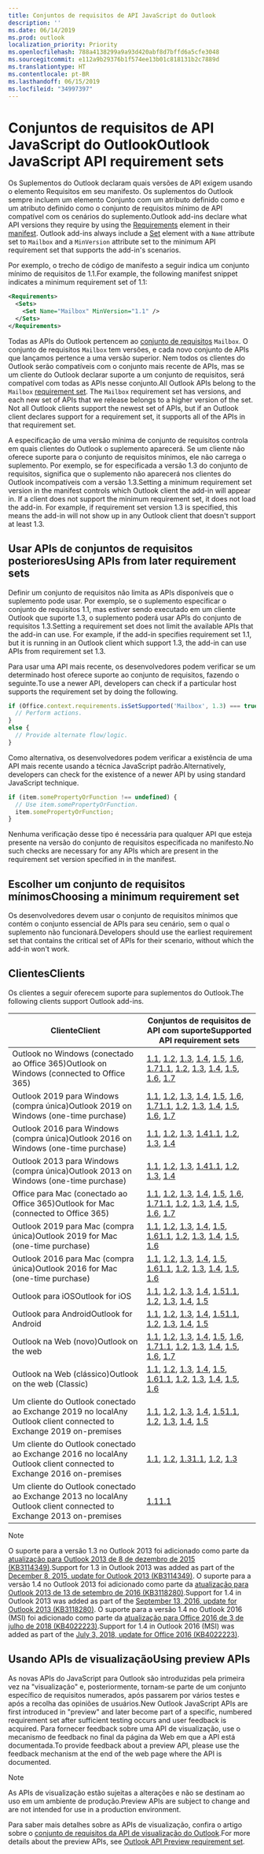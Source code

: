 ```yaml
---
title: Conjuntos de requisitos de API JavaScript do Outlook
description: ''
ms.date: 06/14/2019
ms.prod: outlook
localization_priority: Priority
ms.openlocfilehash: 788a4138299a9a93d420abf8d7bffd6a5cfe3048
ms.sourcegitcommit: e112a9b29376b1f574ee13b01c818131b2c7889d
ms.translationtype: HT
ms.contentlocale: pt-BR
ms.lasthandoff: 06/15/2019
ms.locfileid: "34997397"
---
```

# <a name="outlook-javascript-api-requirement-sets"></a><span data-ttu-id="2616a-102">Conjuntos de requisitos de API JavaScript do Outlook</span><span class="sxs-lookup"><span data-stu-id="2616a-102">Outlook JavaScript API requirement sets</span></span>

<span data-ttu-id="2616a-p101">Os Suplementos do Outlook declaram quais versões de API exigem usando o elemento Requisitos em seu manifesto. Os suplementos do Outlook sempre incluem um elemento Conjunto com um atributo  definido como  e um atributo  definido como o conjunto de requisitos mínimo de API compatível com os cenários do suplemento.</span><span class="sxs-lookup"><span data-stu-id="2616a-p101">Outlook add-ins declare what API versions they require by using the [Requirements](/office/dev/add-ins/reference/manifest/requirements) element in their [manifest](/office/dev/add-ins/develop/add-in-manifests). Outlook add-ins always include a [Set](/office/dev/add-ins/reference/manifest/set) element with a `Name` attribute set to `Mailbox` and a `MinVersion` attribute set to the minimum API requirement set that supports the add-in's scenarios.</span></span>

<span data-ttu-id="2616a-105">Por exemplo, o trecho de código de manifesto a seguir indica um conjunto mínimo de requisitos de 1.1.</span><span class="sxs-lookup"><span data-stu-id="2616a-105">For example, the following manifest snippet indicates a minimum requirement set of 1.1:</span></span>

```xml
<Requirements>
  <Sets>
    <Set Name="Mailbox" MinVersion="1.1" />
  </Sets>
</Requirements>
```

<span data-ttu-id="2616a-p102">Todas as APIs do Outlook pertencem ao [conjunto de requisitos](/office/dev/add-ins/develop/specify-office-hosts-and-api-requirements) `Mailbox`. O conjunto de requisitos `Mailbox` tem versões, e cada novo conjunto de APIs que lançamos pertence a uma versão superior. Nem todos os clientes do Outlook serão compatíveis com o conjunto mais recente de APIs, mas se um cliente do Outlook declarar suporte a um conjunto de requisitos, será compatível com todas as APIs nesse conjunto.</span><span class="sxs-lookup"><span data-stu-id="2616a-p102">All Outlook APIs belong to the `Mailbox` [requirement set](/office/dev/add-ins/develop/specify-office-hosts-and-api-requirements). The `Mailbox` requirement set has versions, and each new set of APIs that we release belongs to a higher version of the set. Not all Outlook clients support the newest set of APIs, but if an Outlook client declares support for a requirement set, it supports all of the APIs in that requirement set.</span></span>

<span data-ttu-id="2616a-p103">A especificação de uma versão mínima de conjunto de requisitos controla em quais clientes do Outlook o suplemento aparecerá. Se um cliente não oferece suporte para o conjunto de requisitos mínimos, ele não carrega o suplemento. Por exemplo, se for especificada a versão 1.3 do conjunto de requisitos, significa que o suplemento não aparecerá nos clientes do Outlook incompatíveis com a versão 1.3.</span><span class="sxs-lookup"><span data-stu-id="2616a-p103">Setting a minimum requirement set version in the manifest controls which Outlook client the add-in will appear in. If a client does not support the minimum requirement set, it does not load the add-in. For example, if requirement set version 1.3 is specified, this means the add-in will not show up in any Outlook client that doesn't support at least 1.3.</span></span>

## <a name="using-apis-from-later-requirement-sets"></a><span data-ttu-id="2616a-112">Usar APIs de conjuntos de requisitos posteriores</span><span class="sxs-lookup"><span data-stu-id="2616a-112">Using APIs from later requirement sets</span></span>

<span data-ttu-id="2616a-p104">Definir um conjunto de requisitos não limita as APIs disponíveis que o suplemento pode usar. Por exemplo, se o suplemento especificar o conjunto de requisitos 1.1, mas estiver sendo executado em um cliente Outlook que suporte 1.3, o suplemento poderá usar APIs do conjunto de requisitos 1.3.</span><span class="sxs-lookup"><span data-stu-id="2616a-p104">Setting a requirement set does not limit the available APIs that the add-in can use. For example, if the add-in specifies requirement set 1.1, but it is running in an Outlook client which support 1.3, the add-in can use APIs from requirement set 1.3.</span></span>

<span data-ttu-id="2616a-115">Para usar uma API mais recente, os desenvolvedores podem verificar se um determinado host oferece suporte ao conjunto de requisitos, fazendo o seguinte.</span><span class="sxs-lookup"><span data-stu-id="2616a-115">To use a newer API, developers can check if a particular host supports the requirement set by doing the following.</span></span>

```js
if (Office.context.requirements.isSetSupported('Mailbox', 1.3) === true) {
  // Perform actions.
}
else {
  // Provide alternate flow/logic.
}
```

<span data-ttu-id="2616a-116">Como alternativa, os desenvolvedores podem verificar a existência de uma API mais recente usando a técnica JavaScript padrão.</span><span class="sxs-lookup"><span data-stu-id="2616a-116">Alternatively, developers can check for the existence of a newer API by using standard JavaScript technique.</span></span>

```js
if (item.somePropertyOrFunction !== undefined) {
  // Use item.somePropertyOrFunction.
  item.somePropertyOrFunction;
}
```

<span data-ttu-id="2616a-117">Nenhuma verificação desse tipo é necessária para qualquer API que esteja presente na versão do conjunto de requisitos especificada no manifesto.</span><span class="sxs-lookup"><span data-stu-id="2616a-117">No such checks are necessary for any APIs which are present in the requirement set version specified in in the manifest.</span></span>

## <a name="choosing-a-minimum-requirement-set"></a><span data-ttu-id="2616a-118">Escolher um conjunto de requisitos mínimos</span><span class="sxs-lookup"><span data-stu-id="2616a-118">Choosing a minimum requirement set</span></span>

<span data-ttu-id="2616a-119">Os desenvolvedores devem usar o conjunto de requisitos mínimos que contém o conjunto essencial de APIs para seu cenário, sem o qual o suplemento não funcionará.</span><span class="sxs-lookup"><span data-stu-id="2616a-119">Developers should use the earliest requirement set that contains the critical set of APIs for their scenario, without which the add-in won't work.</span></span>

## <a name="clients"></a><span data-ttu-id="2616a-120">Clientes</span><span class="sxs-lookup"><span data-stu-id="2616a-120">Clients</span></span>

<span data-ttu-id="2616a-121">Os clientes a seguir oferecem suporte para suplementos do Outlook.</span><span class="sxs-lookup"><span data-stu-id="2616a-121">The following clients support Outlook add-ins.</span></span>

| <span data-ttu-id="2616a-122">Cliente</span><span class="sxs-lookup"><span data-stu-id="2616a-122">Client</span></span> | <span data-ttu-id="2616a-123">Conjuntos de requisitos de API com suporte</span><span class="sxs-lookup"><span data-stu-id="2616a-123">Supported API requirement sets</span></span> |
| --- | --- |
| <span data-ttu-id="2616a-124">Outlook no Windows (conectado ao Office 365)</span><span class="sxs-lookup"><span data-stu-id="2616a-124">Outlook on Windows (connected to Office 365)</span></span> | <span data-ttu-id="2616a-125">[1.1](/office/dev/add-ins/reference/objectmodel/requirement-set-1.1/outlook-requirement-set-1.1), [1.2](/office/dev/add-ins/reference/objectmodel/requirement-set-1.2/outlook-requirement-set-1.2), [1.3](/office/dev/add-ins/reference/objectmodel/requirement-set-1.3/outlook-requirement-set-1.3), [1.4](/office/dev/add-ins/reference/objectmodel/requirement-set-1.4/outlook-requirement-set-1.4), [1.5](/office/dev/add-ins/reference/objectmodel/requirement-set-1.5/outlook-requirement-set-1.5), [1.6](/office/dev/add-ins/reference/objectmodel/requirement-set-1.6/outlook-requirement-set-1.6), [1.7](/office/dev/add-ins/reference/objectmodel/requirement-set-1.7/outlook-requirement-set-1.7)</span><span class="sxs-lookup"><span data-stu-id="2616a-125">[1.1](/office/dev/add-ins/reference/objectmodel/requirement-set-1.1/outlook-requirement-set-1.1), [1.2](/office/dev/add-ins/reference/objectmodel/requirement-set-1.2/outlook-requirement-set-1.2), [1.3](/office/dev/add-ins/reference/objectmodel/requirement-set-1.3/outlook-requirement-set-1.3), [1.4](/office/dev/add-ins/reference/objectmodel/requirement-set-1.4/outlook-requirement-set-1.4), [1.5](/office/dev/add-ins/reference/objectmodel/requirement-set-1.5/outlook-requirement-set-1.5), [1.6](/office/dev/add-ins/reference/objectmodel/requirement-set-1.6/outlook-requirement-set-1.6), [1.7](/office/dev/add-ins/reference/objectmodel/requirement-set-1.7/outlook-requirement-set-1.7)</span></span> |
| <span data-ttu-id="2616a-126">Outlook 2019 para Windows (compra única)</span><span class="sxs-lookup"><span data-stu-id="2616a-126">Outlook 2019 on Windows (one-time purchase)</span></span> | <span data-ttu-id="2616a-127">[1.1](/office/dev/add-ins/reference/objectmodel/requirement-set-1.1/outlook-requirement-set-1.1), [1.2](/office/dev/add-ins/reference/objectmodel/requirement-set-1.2/outlook-requirement-set-1.2), [1.3](/office/dev/add-ins/reference/objectmodel/requirement-set-1.3/outlook-requirement-set-1.3), [1.4](/office/dev/add-ins/reference/objectmodel/requirement-set-1.4/outlook-requirement-set-1.4), [1.5](/office/dev/add-ins/reference/objectmodel/requirement-set-1.5/outlook-requirement-set-1.5), [1.6](/office/dev/add-ins/reference/objectmodel/requirement-set-1.6/outlook-requirement-set-1.6), [1.7](/office/dev/add-ins/reference/objectmodel/requirement-set-1.7/outlook-requirement-set-1.7)</span><span class="sxs-lookup"><span data-stu-id="2616a-127">[1.1](/office/dev/add-ins/reference/objectmodel/requirement-set-1.1/outlook-requirement-set-1.1), [1.2](/office/dev/add-ins/reference/objectmodel/requirement-set-1.2/outlook-requirement-set-1.2), [1.3](/office/dev/add-ins/reference/objectmodel/requirement-set-1.3/outlook-requirement-set-1.3), [1.4](/office/dev/add-ins/reference/objectmodel/requirement-set-1.4/outlook-requirement-set-1.4), [1.5](/office/dev/add-ins/reference/objectmodel/requirement-set-1.5/outlook-requirement-set-1.5), [1.6](/office/dev/add-ins/reference/objectmodel/requirement-set-1.6/outlook-requirement-set-1.6), [1.7](/office/dev/add-ins/reference/objectmodel/requirement-set-1.7/outlook-requirement-set-1.7)</span></span> |
| <span data-ttu-id="2616a-128">Outlook 2016 para Windows (compra única)</span><span class="sxs-lookup"><span data-stu-id="2616a-128">Outlook 2016 on Windows (one-time purchase)</span></span> | <span data-ttu-id="2616a-129">[1.1](/office/dev/add-ins/reference/objectmodel/requirement-set-1.1/outlook-requirement-set-1.1), [1.2](/office/dev/add-ins/reference/objectmodel/requirement-set-1.2/outlook-requirement-set-1.2), [1.3](/office/dev/add-ins/reference/objectmodel/requirement-set-1.3/outlook-requirement-set-1.3), [1.4](/office/dev/add-ins/reference/objectmodel/requirement-set-1.4/outlook-requirement-set-1.4)</span><span class="sxs-lookup"><span data-stu-id="2616a-129">[1.1](/office/dev/add-ins/reference/objectmodel/requirement-set-1.1/outlook-requirement-set-1.1), [1.2](/office/dev/add-ins/reference/objectmodel/requirement-set-1.2/outlook-requirement-set-1.2), [1.3](/office/dev/add-ins/reference/objectmodel/requirement-set-1.3/outlook-requirement-set-1.3), [1.4](/office/dev/add-ins/reference/objectmodel/requirement-set-1.4/outlook-requirement-set-1.4)</span></span> |
| <span data-ttu-id="2616a-130">Outlook 2013 para Windows (compra única)</span><span class="sxs-lookup"><span data-stu-id="2616a-130">Outlook 2013 on Windows (one-time purchase)</span></span> | <span data-ttu-id="2616a-131">[1.1](/office/dev/add-ins/reference/objectmodel/requirement-set-1.1/outlook-requirement-set-1.1), [1.2](/office/dev/add-ins/reference/objectmodel/requirement-set-1.2/outlook-requirement-set-1.2), [1.3](/office/dev/add-ins/reference/objectmodel/requirement-set-1.3/outlook-requirement-set-1.3), [1.4](/office/dev/add-ins/reference/objectmodel/requirement-set-1.4/outlook-requirement-set-1.4)</span><span class="sxs-lookup"><span data-stu-id="2616a-131">[1.1](/office/dev/add-ins/reference/objectmodel/requirement-set-1.1/outlook-requirement-set-1.1), [1.2](/office/dev/add-ins/reference/objectmodel/requirement-set-1.2/outlook-requirement-set-1.2), [1.3](/office/dev/add-ins/reference/objectmodel/requirement-set-1.3/outlook-requirement-set-1.3), [1.4](/office/dev/add-ins/reference/objectmodel/requirement-set-1.4/outlook-requirement-set-1.4)</span></span> |
| <span data-ttu-id="2616a-132">Office para Mac (conectado ao Office 365)</span><span class="sxs-lookup"><span data-stu-id="2616a-132">Outlook for Mac (connected to Office 365)</span></span> | <span data-ttu-id="2616a-133">[1.1](/office/dev/add-ins/reference/objectmodel/requirement-set-1.1/outlook-requirement-set-1.1), [1.2](/office/dev/add-ins/reference/objectmodel/requirement-set-1.2/outlook-requirement-set-1.2), [1.3](/office/dev/add-ins/reference/objectmodel/requirement-set-1.3/outlook-requirement-set-1.3), [1.4](/office/dev/add-ins/reference/objectmodel/requirement-set-1.4/outlook-requirement-set-1.4), [1.5](/office/dev/add-ins/reference/objectmodel/requirement-set-1.5/outlook-requirement-set-1.5), [1.6](/office/dev/add-ins/reference/objectmodel/requirement-set-1.6/outlook-requirement-set-1.6), [1.7](/office/dev/add-ins/reference/objectmodel/requirement-set-1.7/outlook-requirement-set-1.7)</span><span class="sxs-lookup"><span data-stu-id="2616a-133">[1.1](/office/dev/add-ins/reference/objectmodel/requirement-set-1.1/outlook-requirement-set-1.1), [1.2](/office/dev/add-ins/reference/objectmodel/requirement-set-1.2/outlook-requirement-set-1.2), [1.3](/office/dev/add-ins/reference/objectmodel/requirement-set-1.3/outlook-requirement-set-1.3), [1.4](/office/dev/add-ins/reference/objectmodel/requirement-set-1.4/outlook-requirement-set-1.4), [1.5](/office/dev/add-ins/reference/objectmodel/requirement-set-1.5/outlook-requirement-set-1.5), [1.6](/office/dev/add-ins/reference/objectmodel/requirement-set-1.6/outlook-requirement-set-1.6), [1.7](/office/dev/add-ins/reference/objectmodel/requirement-set-1.7/outlook-requirement-set-1.7)</span></span> |
| <span data-ttu-id="2616a-134">Outlook 2019 para Mac (compra única)</span><span class="sxs-lookup"><span data-stu-id="2616a-134">Outlook 2019 for Mac (one-time purchase)</span></span> | <span data-ttu-id="2616a-135">[1.1](/office/dev/add-ins/reference/objectmodel/requirement-set-1.1/outlook-requirement-set-1.1), [1.2](/office/dev/add-ins/reference/objectmodel/requirement-set-1.2/outlook-requirement-set-1.2), [1.3](/office/dev/add-ins/reference/objectmodel/requirement-set-1.3/outlook-requirement-set-1.3), [1.4](/office/dev/add-ins/reference/objectmodel/requirement-set-1.4/outlook-requirement-set-1.4), [1.5](/office/dev/add-ins/reference/objectmodel/requirement-set-1.5/outlook-requirement-set-1.5), [1.6](/office/dev/add-ins/reference/objectmodel/requirement-set-1.6/outlook-requirement-set-1.6)</span><span class="sxs-lookup"><span data-stu-id="2616a-135">[1.1](/office/dev/add-ins/reference/objectmodel/requirement-set-1.1/outlook-requirement-set-1.1), [1.2](/office/dev/add-ins/reference/objectmodel/requirement-set-1.2/outlook-requirement-set-1.2), [1.3](/office/dev/add-ins/reference/objectmodel/requirement-set-1.3/outlook-requirement-set-1.3), [1.4](/office/dev/add-ins/reference/objectmodel/requirement-set-1.4/outlook-requirement-set-1.4), [1.5](/office/dev/add-ins/reference/objectmodel/requirement-set-1.5/outlook-requirement-set-1.5), [1.6](/office/dev/add-ins/reference/objectmodel/requirement-set-1.6/outlook-requirement-set-1.6)</span></span> |
| <span data-ttu-id="2616a-136">Outlook 2016 para Mac (compra única)</span><span class="sxs-lookup"><span data-stu-id="2616a-136">Outlook 2016 for Mac (one-time purchase)</span></span> | <span data-ttu-id="2616a-137">[1.1](/office/dev/add-ins/reference/objectmodel/requirement-set-1.1/outlook-requirement-set-1.1), [1.2](/office/dev/add-ins/reference/objectmodel/requirement-set-1.2/outlook-requirement-set-1.2), [1.3](/office/dev/add-ins/reference/objectmodel/requirement-set-1.3/outlook-requirement-set-1.3), [1.4](/office/dev/add-ins/reference/objectmodel/requirement-set-1.4/outlook-requirement-set-1.4), [1.5](/office/dev/add-ins/reference/objectmodel/requirement-set-1.5/outlook-requirement-set-1.5), [1.6](/office/dev/add-ins/reference/objectmodel/requirement-set-1.6/outlook-requirement-set-1.6)</span><span class="sxs-lookup"><span data-stu-id="2616a-137">[1.1](/office/dev/add-ins/reference/objectmodel/requirement-set-1.1/outlook-requirement-set-1.1), [1.2](/office/dev/add-ins/reference/objectmodel/requirement-set-1.2/outlook-requirement-set-1.2), [1.3](/office/dev/add-ins/reference/objectmodel/requirement-set-1.3/outlook-requirement-set-1.3), [1.4](/office/dev/add-ins/reference/objectmodel/requirement-set-1.4/outlook-requirement-set-1.4), [1.5](/office/dev/add-ins/reference/objectmodel/requirement-set-1.5/outlook-requirement-set-1.5), [1.6](/office/dev/add-ins/reference/objectmodel/requirement-set-1.6/outlook-requirement-set-1.6)</span></span> |
| <span data-ttu-id="2616a-138">Outlook para iOS</span><span class="sxs-lookup"><span data-stu-id="2616a-138">Outlook for iOS</span></span> | <span data-ttu-id="2616a-139">[1.1](/office/dev/add-ins/reference/objectmodel/requirement-set-1.1/outlook-requirement-set-1.1), [1.2](/office/dev/add-ins/reference/objectmodel/requirement-set-1.2/outlook-requirement-set-1.2), [1.3](/office/dev/add-ins/reference/objectmodel/requirement-set-1.3/outlook-requirement-set-1.3), [1.4](/office/dev/add-ins/reference/objectmodel/requirement-set-1.4/outlook-requirement-set-1.4), [1.5](/office/dev/add-ins/reference/objectmodel/requirement-set-1.5/outlook-requirement-set-1.5)</span><span class="sxs-lookup"><span data-stu-id="2616a-139">[1.1](/office/dev/add-ins/reference/objectmodel/requirement-set-1.1/outlook-requirement-set-1.1), [1.2](/office/dev/add-ins/reference/objectmodel/requirement-set-1.2/outlook-requirement-set-1.2), [1.3](/office/dev/add-ins/reference/objectmodel/requirement-set-1.3/outlook-requirement-set-1.3), [1.4](/office/dev/add-ins/reference/objectmodel/requirement-set-1.4/outlook-requirement-set-1.4), [1.5](/office/dev/add-ins/reference/objectmodel/requirement-set-1.5/outlook-requirement-set-1.5)</span></span> |
| <span data-ttu-id="2616a-140">Outlook para Android</span><span class="sxs-lookup"><span data-stu-id="2616a-140">Outlook for Android</span></span> | <span data-ttu-id="2616a-141">[1.1](/office/dev/add-ins/reference/objectmodel/requirement-set-1.1/outlook-requirement-set-1.1), [1.2](/office/dev/add-ins/reference/objectmodel/requirement-set-1.2/outlook-requirement-set-1.2), [1.3](/office/dev/add-ins/reference/objectmodel/requirement-set-1.3/outlook-requirement-set-1.3), [1.4](/office/dev/add-ins/reference/objectmodel/requirement-set-1.4/outlook-requirement-set-1.4), [1.5](/office/dev/add-ins/reference/objectmodel/requirement-set-1.5/outlook-requirement-set-1.5)</span><span class="sxs-lookup"><span data-stu-id="2616a-141">[1.1](/office/dev/add-ins/reference/objectmodel/requirement-set-1.1/outlook-requirement-set-1.1), [1.2](/office/dev/add-ins/reference/objectmodel/requirement-set-1.2/outlook-requirement-set-1.2), [1.3](/office/dev/add-ins/reference/objectmodel/requirement-set-1.3/outlook-requirement-set-1.3), [1.4](/office/dev/add-ins/reference/objectmodel/requirement-set-1.4/outlook-requirement-set-1.4), [1.5](/office/dev/add-ins/reference/objectmodel/requirement-set-1.5/outlook-requirement-set-1.5)</span></span> |
| <span data-ttu-id="2616a-142">Outlook na Web (novo)</span><span class="sxs-lookup"><span data-stu-id="2616a-142">Outlook on the web</span></span> | <span data-ttu-id="2616a-143">[1.1](/office/dev/add-ins/reference/objectmodel/requirement-set-1.1/outlook-requirement-set-1.1), [1.2](/office/dev/add-ins/reference/objectmodel/requirement-set-1.2/outlook-requirement-set-1.2), [1.3](/office/dev/add-ins/reference/objectmodel/requirement-set-1.3/outlook-requirement-set-1.3), [1.4](/office/dev/add-ins/reference/objectmodel/requirement-set-1.4/outlook-requirement-set-1.4), [1.5](/office/dev/add-ins/reference/objectmodel/requirement-set-1.5/outlook-requirement-set-1.5), [1.6](/office/dev/add-ins/reference/objectmodel/requirement-set-1.6/outlook-requirement-set-1.6), [1.7](/office/dev/add-ins/reference/objectmodel/requirement-set-1.7/outlook-requirement-set-1.7)</span><span class="sxs-lookup"><span data-stu-id="2616a-143">[1.1](/office/dev/add-ins/reference/objectmodel/requirement-set-1.1/outlook-requirement-set-1.1), [1.2](/office/dev/add-ins/reference/objectmodel/requirement-set-1.2/outlook-requirement-set-1.2), [1.3](/office/dev/add-ins/reference/objectmodel/requirement-set-1.3/outlook-requirement-set-1.3), [1.4](/office/dev/add-ins/reference/objectmodel/requirement-set-1.4/outlook-requirement-set-1.4), [1.5](/office/dev/add-ins/reference/objectmodel/requirement-set-1.5/outlook-requirement-set-1.5), [1.6](/office/dev/add-ins/reference/objectmodel/requirement-set-1.6/outlook-requirement-set-1.6), [1.7](/office/dev/add-ins/reference/objectmodel/requirement-set-1.7/outlook-requirement-set-1.7)</span></span> |
| <span data-ttu-id="2616a-144">Outlook na Web (clássico)</span><span class="sxs-lookup"><span data-stu-id="2616a-144">Outlook on the web (Classic)</span></span> | <span data-ttu-id="2616a-145">[1.1](/office/dev/add-ins/reference/objectmodel/requirement-set-1.1/outlook-requirement-set-1.1), [1.2](/office/dev/add-ins/reference/objectmodel/requirement-set-1.2/outlook-requirement-set-1.2), [1.3](/office/dev/add-ins/reference/objectmodel/requirement-set-1.3/outlook-requirement-set-1.3), [1.4](/office/dev/add-ins/reference/objectmodel/requirement-set-1.4/outlook-requirement-set-1.4), [1.5](/office/dev/add-ins/reference/objectmodel/requirement-set-1.5/outlook-requirement-set-1.5), [1.6](/office/dev/add-ins/reference/objectmodel/requirement-set-1.6/outlook-requirement-set-1.6)</span><span class="sxs-lookup"><span data-stu-id="2616a-145">[1.1](/office/dev/add-ins/reference/objectmodel/requirement-set-1.1/outlook-requirement-set-1.1), [1.2](/office/dev/add-ins/reference/objectmodel/requirement-set-1.2/outlook-requirement-set-1.2), [1.3](/office/dev/add-ins/reference/objectmodel/requirement-set-1.3/outlook-requirement-set-1.3), [1.4](/office/dev/add-ins/reference/objectmodel/requirement-set-1.4/outlook-requirement-set-1.4), [1.5](/office/dev/add-ins/reference/objectmodel/requirement-set-1.5/outlook-requirement-set-1.5), [1.6](/office/dev/add-ins/reference/objectmodel/requirement-set-1.6/outlook-requirement-set-1.6)</span></span> |
| <span data-ttu-id="2616a-146">Um cliente do Outlook conectado ao Exchange 2019 no local</span><span class="sxs-lookup"><span data-stu-id="2616a-146">Any Outlook client connected to Exchange 2019 on-premises</span></span> | <span data-ttu-id="2616a-147">[1.1](/office/dev/add-ins/reference/objectmodel/requirement-set-1.1/outlook-requirement-set-1.1), [1.2](/office/dev/add-ins/reference/objectmodel/requirement-set-1.2/outlook-requirement-set-1.2), [1.3](/office/dev/add-ins/reference/objectmodel/requirement-set-1.3/outlook-requirement-set-1.3), [1.4](/office/dev/add-ins/reference/objectmodel/requirement-set-1.4/outlook-requirement-set-1.4), [1.5](/office/dev/add-ins/reference/objectmodel/requirement-set-1.5/outlook-requirement-set-1.5)</span><span class="sxs-lookup"><span data-stu-id="2616a-147">[1.1](/office/dev/add-ins/reference/objectmodel/requirement-set-1.1/outlook-requirement-set-1.1), [1.2](/office/dev/add-ins/reference/objectmodel/requirement-set-1.2/outlook-requirement-set-1.2), [1.3](/office/dev/add-ins/reference/objectmodel/requirement-set-1.3/outlook-requirement-set-1.3), [1.4](/office/dev/add-ins/reference/objectmodel/requirement-set-1.4/outlook-requirement-set-1.4), [1.5](/office/dev/add-ins/reference/objectmodel/requirement-set-1.5/outlook-requirement-set-1.5)</span></span> |
| <span data-ttu-id="2616a-148">Um cliente do Outlook conectado ao Exchange 2016 no local</span><span class="sxs-lookup"><span data-stu-id="2616a-148">Any Outlook client connected to Exchange 2016 on-premises</span></span> | <span data-ttu-id="2616a-149">[1.1](/office/dev/add-ins/reference/objectmodel/requirement-set-1.1/outlook-requirement-set-1.1), [1.2](/office/dev/add-ins/reference/objectmodel/requirement-set-1.2/outlook-requirement-set-1.2), [1.3](/office/dev/add-ins/reference/objectmodel/requirement-set-1.3/outlook-requirement-set-1.3)</span><span class="sxs-lookup"><span data-stu-id="2616a-149">[1.1](/office/dev/add-ins/reference/objectmodel/requirement-set-1.1/outlook-requirement-set-1.1), [1.2](/office/dev/add-ins/reference/objectmodel/requirement-set-1.2/outlook-requirement-set-1.2), [1.3](/office/dev/add-ins/reference/objectmodel/requirement-set-1.3/outlook-requirement-set-1.3)</span></span> |
| <span data-ttu-id="2616a-150">Um cliente do Outlook conectado ao Exchange 2013 no local</span><span class="sxs-lookup"><span data-stu-id="2616a-150">Any Outlook client connected to Exchange 2013 on-premises</span></span> | [<span data-ttu-id="2616a-151">1.1</span><span class="sxs-lookup"><span data-stu-id="2616a-151">1.1</span></span>](/office/dev/add-ins/reference/objectmodel/requirement-set-1.1/outlook-requirement-set-1.1) |

> [!NOTE]
> <span data-ttu-id="2616a-152">O suporte para a versão 1.3 no Outlook 2013 foi adicionado como parte da [atualização para Outlook 2013 de 8 de dezembro de 2015 (KB3114349)](https://support.microsoft.com/kb/3114349).</span><span class="sxs-lookup"><span data-stu-id="2616a-152">Support for 1.3 in Outlook 2013 was added as part of the [December 8, 2015, update for Outlook 2013 (KB3114349)](https://support.microsoft.com/kb/3114349).</span></span> <span data-ttu-id="2616a-153">O suporte para a versão 1.4 no Outlook 2013 foi adicionado como parte da [atualização para Outlook 2013 de 13 de setembro de 2016 (KB3118280)](https://support.microsoft.com/help/3118280).</span><span class="sxs-lookup"><span data-stu-id="2616a-153">Support for 1.4 in Outlook 2013 was added as part of the [September 13, 2016, update for Outlook 2013 (KB3118280)](https://support.microsoft.com/help/3118280).</span></span> <span data-ttu-id="2616a-154">O suporte para a versão 1.4 no Outlook 2016 (MSI) foi adicionado como parte da [atualização para Office 2016 de 3 de julho de 2018 (KB4022223)](https://support.microsoft.com/help/4022223).</span><span class="sxs-lookup"><span data-stu-id="2616a-154">Support for 1.4 in Outlook 2016 (MSI) was added as part of the [July 3, 2018, update for Office 2016 (KB4022223)](https://support.microsoft.com/help/4022223).</span></span>

## <a name="using-preview-apis"></a><span data-ttu-id="2616a-155">Usando APIs de visualização</span><span class="sxs-lookup"><span data-stu-id="2616a-155">Using preview APIs</span></span>

<span data-ttu-id="2616a-156">As novas APIs do JavaScript para Outlook são introduzidas pela primeira vez na "visualização" e, posteriormente, tornam-se parte de um conjunto específico de requisitos numerados, após passarem por vários testes e após a recolha das opiniões de usuários.</span><span class="sxs-lookup"><span data-stu-id="2616a-156">New Outlook JavaScript APIs are first introduced in "preview" and later become part of a specific, numbered requirement set after sufficient testing occurs and user feedback is acquired.</span></span> <span data-ttu-id="2616a-157">Para fornecer feedback sobre uma API de visualização, use o mecanismo de feedback no final da página da Web em que a API está documentada.</span><span class="sxs-lookup"><span data-stu-id="2616a-157">To provide feedback about a preview API, please use the feedback mechanism at the end of the web page where the API is documented.</span></span>

> [!NOTE]
> <span data-ttu-id="2616a-158">As APIs de visualização estão sujeitas a alterações e não se destinam ao uso em um ambiente de produção.</span><span class="sxs-lookup"><span data-stu-id="2616a-158">Preview APIs are subject to change and are not intended for use in a production environment.</span></span>

<span data-ttu-id="2616a-159">Para saber mais detalhes sobre as APIs de visualização, confira o artigo sobre o [conjunto de requisitos da API de visualização do Outlook](../objectmodel/preview-requirement-set/outlook-requirement-set-preview.md).</span><span class="sxs-lookup"><span data-stu-id="2616a-159">For more details about the preview APIs, see [Outlook API Preview requirement set](../objectmodel/preview-requirement-set/outlook-requirement-set-preview.md).</span></span>
